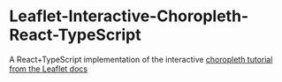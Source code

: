 # Leaflet-Interactive-Choropleth-React-TypeScript
A React+TypeScript implementation of the interactive [choropleth tutorial from the Leaflet docs](https://leafletjs.com/examples/choropleth/)
